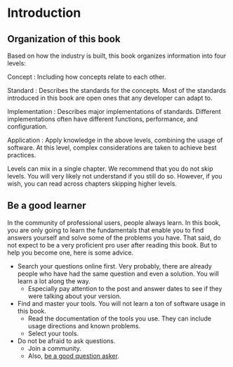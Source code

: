 # Introduction

## Organization of this book

Based on how the industry is built, this book organizes information into four levels:

<lm class="lm-concept"></lm>Concept
:   Including how concepts relate to each other.

<lm class="lm-standard"></lm>Standard
:   Describes the standards for the concepts. Most of the standards introduced in this book are open ones that any developer can adapt to.

<lm class="lm-implementation"></lm>Implementation
:   Describes major implementations of standards. Different implementations often have different functions, performance, and configuration.

<lm class="lm-application"></lm>Application
:   Apply knowledge in the above levels, combining the usage of software. At this level, complex considerations are taken to achieve best practices.

Levels can mix in a single chapter. We recommend that you do not skip levels. You will very likely not understand if you still do so. However, if you wish, you can read across chapters skipping higher levels.

## Be a good learner

In the community of professional users, people always learn. In this book, you are only going to learn the fundamentals that enable you to find answers yourself and solve some of the problems you have. That said, do not expect to be a very proficient pro user after reading this book. But to help you become one, here is some advice.

- Search your questions online first. Very probably, there are already people who have had the same question and even a solution. You will learn a lot along the way.
  - Especially pay attention to the post and answer dates to see if they were talking about your version.
- Find and master your tools. You will not learn a ton of software usage in this book.
  - Read the documentation of the tools you use. They can include usage directions and known problems.
  - Select your tools.
- Do not be afraid to ask questions.
  - Join a community.
  - Also, [be a good question asker](http://www.catb.org/~esr/faqs/smart-questions.html).

